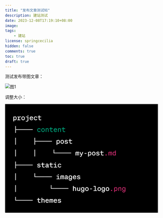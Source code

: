 ```yaml
---
title: "发布文章测试帖"
description: 建站测试
date: 2023-12-08T17:19:10+08:00
image: 
tags: 
    - 建站
license: springcecilia
hidden: false
comments: true
toc: true
draft: true
---
```


测试发布带图文章：

![图1](/blog/myblog/static/img/1.png)

调整大小：

<img src="/images/1.png" alt="Alt Text" style="width: 600px; height: auto;">
